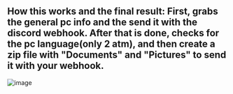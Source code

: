 How this works and the final result:
First, grabs the general pc info and the send it with the discord webhook.
After that is done, checks for the pc language(only 2 atm), and then create a zip file with "Documents" and "Pictures" to send it with your webhook.
-
![image](https://user-images.githubusercontent.com/95523493/168462119-730577cb-b91e-4774-ac82-925e00eb3cba.png)
